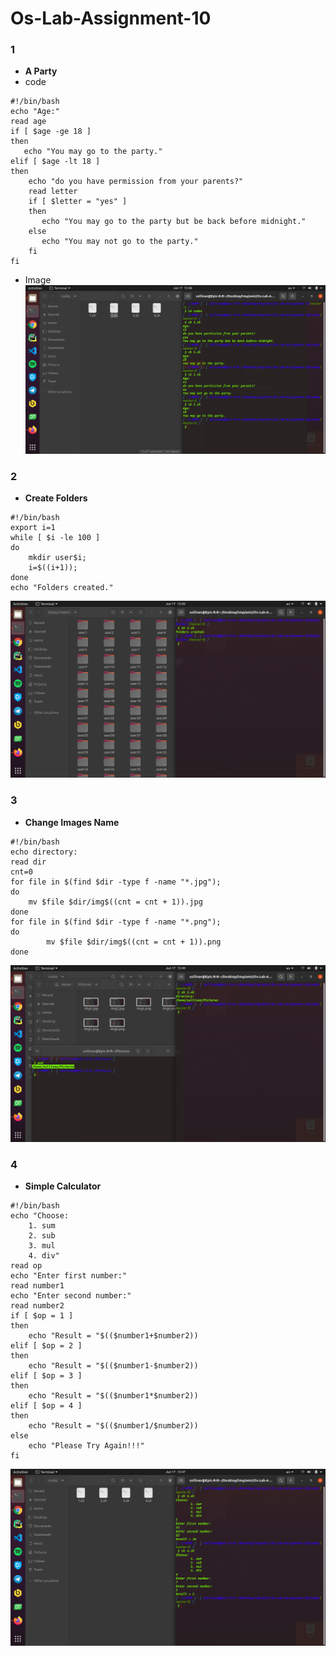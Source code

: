# Os-Lab-Assignment-10


### 1
- **A Party**
- code
```console
#!/bin/bash
echo "Age:"
read age
if [ $age -ge 18 ]
then
   echo "You may go to the party."
elif [ $age -lt 18 ] 
then
    echo "do you have permission from your parents?"
    read letter
    if [ $letter = "yes" ]
    then
       echo "You may go to the party but be back before midnight."
    else
       echo "You may not go to the party."    
    fi
fi
```
- Image
![Q1](https://raw.githubusercontent.com/Amir-Aras/Os-Lab-Assignment-10/master/images/1.png)


### 2
- **Create Folders**
```console
#!/bin/bash
export i=1
while [ $i -le 100 ]
do 
	mkdir user$i;
	i=$((i+1));
done
echo "Folders created."
```
![Q2](https://raw.githubusercontent.com/Amir-Aras/Os-Lab-Assignment-10/master/images/2.png)


### 3
- **Change Images Name**
```console
#!/bin/bash
echo directory:
read dir
cnt=0
for file in $(find $dir -type f -name "*.jpg");
do
	mv $file $dir/img$((cnt = cnt + 1)).jpg
done
for file in $(find $dir -type f -name "*.png");
do
        mv $file $dir/img$((cnt = cnt + 1)).png
done
```
![Q3](https://raw.githubusercontent.com/Amir-Aras/Os-Lab-Assignment-10/master/images/3.png)

### 4
- **Simple Calculator**
```console
#!/bin/bash
echo "Choose: 
	1. sum  
	2. sub  
	3. mul  
	4. div"
read op
echo "Enter first number:"
read number1
echo "Enter second number:"
read number2
if [ $op = 1 ]
then
    echo "Result = "$(($number1+$number2))
elif [ $op = 2 ]
then
    echo "Result = "$(($number1-$number2))
elif [ $op = 3 ]
then
    echo "Result = "$(($number1*$number2))
elif [ $op = 4 ]
then
    echo "Result = "$(($number1/$number2))
else
    echo "Please Try Again!!!"
fi
```
![Q4](https://raw.githubusercontent.com/Amir-Aras/Os-Lab-Assignment-10/master/images/4.png)
